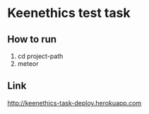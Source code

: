 # Keenethics test task

## How to run
1. cd project-path
2. meteor

## Link
http://keenethics-task-deploy.herokuapp.com
